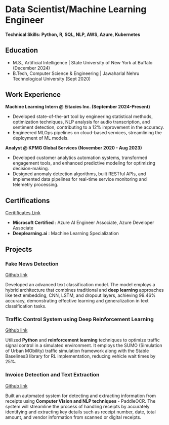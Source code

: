 # Data Scientist/Machine Learning Engineer

#### Technical Skills: Python, R, SQL, NLP, AWS, Azure, Kubernetes

## Education
- M.S., Artificial Intelligence | State University of New York at Buffalo (December 2024)
- B.Tech, Computer Science & Engineering | Jawaharlal Nehru Technological University (Sept 2020)

## Work Experience
**Machine Learning Intern @ Eitacies Inc. (September 2024-Present)**
- Developed state-of-the-art tool by engineering statistical methods, optimization techniques, NLP analysis for audio transcription, and sentiment detection, contributing to a 12% improvement in the accuracy.
- Engineered MLOps pipelines on cloud-based services, streamlining the deployment of ML models.

**Analyst @ KPMG Global Services (November 2020 - Aug 2023)**
- Developed customer analytics automation systems, transformed engagement tools, and enhanced predictive modeling for optimizing decision-making. 
- Designed anomaly detection algorithms, built RESTful APIs, and implemented data pipelines for real-time service monitoring and telemetry processing.

## Certifications
[Ceritificates Link](https://learn.microsoft.com/en-us/users/shreshtagundoju-0658/transcript/73k6xcgy4rw1wxx)

- **Microsoft Certified** : Azure AI Engineer Associate, Azure Developer Associate
- **Deeplearning.ai** : Machine Learning Specialization

## Projects
### Fake News Detection
[Github link](https://github.com/shreshtagundoji/Fake-News-Detection-Kaggle/tree/main)

Developed an advanced text classification model. The model employs a hybrid architecture that combines traditional and **deep learning** approaches like text embedding, CNN, LSTM, and dropout layers, achieving 99.46% accuracy, demonstrating effective learning and generalization in text classification tasks.

### Traffic Control System using Deep Reinforcement Learning
[Github link](https://github.com/shreshtagundoji/Traffic-Lights-Control-RL/blob/main/Final_Report.pdf)

Utilized **Python** and **reinforcement learning** techniques to optimize traffic signal control in a simulated environment. It employs the SUMO (Simulation of Urban MObility) traffic simulation framework along with the Stable Baselines3 library for RL implementation, reducing vehicle wait times by 25%.

### Invoice Detection and Text Extraction
[Github link](https://github.com/shreshtagundoji/PaddleOCR-InvoiceDetection)

Built an automated system for detecting and extracting information from receipts using **Computer Vision and NLP techniques** - PaddleOCR. The system will streamline the process of handling receipts by accurately identifying and extracting key details such as receipt number, date, total amount, and vendor information from scanned or digital receipts.
